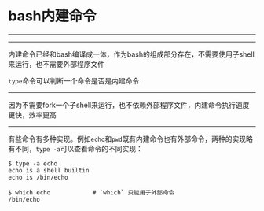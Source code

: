 # bash内建命令

---

---

内建命令已经和bash编译成一体，作为bash的组成部分存在，不需要使用子shell来运行，也不需要外部程序文件

`type`命令可以判断一个命令是否是内建命令

---

因为不需要fork一个子shell来运行，也不依赖外部程序文件，内建命令执行速度更快，效率更高

---

有些命令有多种实现。例如`echo`和`pwd`既有内建命令也有外部命令，两种的实现略有不同，`type -a`可以查看命令的不同实现：

```shell
$ type -a echo
echo is a shell builtin
echo is /bin/echo

$ which echo			# `which` 只能用于外部命令
/bin/echo
```

